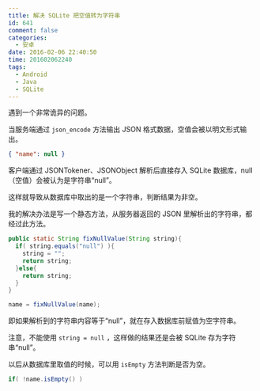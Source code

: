 ```yaml
---
title: 解决 SQLite 把空值转为字符串
id: 641
comment: false
categories:
  - 安卓
date: 2016-02-06 22:40:50
time: 201602062240
tags:
  - Android
  - Java
  - SQLite
---
```


遇到一个非常诡异的问题。

当服务端通过 `json_encode` 方法输出 JSON 格式数据，空值会被以明文形式输出。

``` json
{ "name": null }
```

客户端通过 JSONTokener、JSONObject 解析后直接存入 SQLite 数据库，null（空值）会被认为是字符串“null”。

这样就导致从数据库中取出的是一个字符串，判断结果为非空。

我的解决办法是写一个静态方法，从服务器返回的 JSON 里解析出的字符串，都经过此方法。

``` java
public static String fixNullValue(String string){
  if( string.equals("null") ){
    string = "";
    return string;
  }else{
    return string;
  }
}
```

``` java
name = fixNullValue(name);
```

即如果解析到的字符串内容等于“null”，就在存入数据库前赋值为空字符串。

注意，不能使用 `string = null` ，这样做的结果还是会被 SQLite 存为字符串“null”。

以后从数据库里取值的时候，可以用 `isEmpty` 方法判断是否为空。

``` java
if( !name.isEmpty() )
```